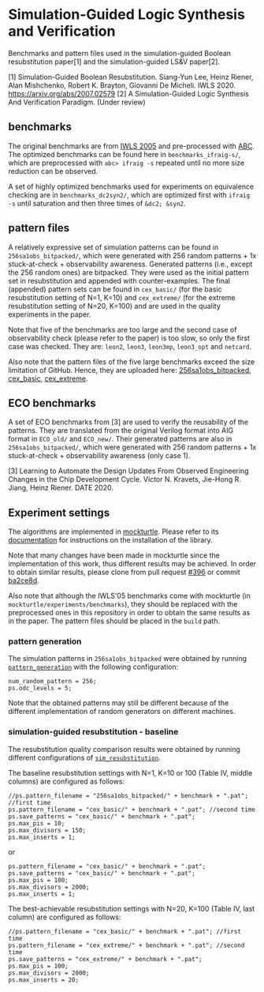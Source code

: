 # Simulation-Guided Logic Synthesis and Verification
 Benchmarks and pattern files used in the simulation-guided Boolean resubstitution paper[1] and the simulation-guided LS&V paper[2].
 
 [1] Simulation-Guided Boolean Resubstitution. Siang-Yun Lee, Heinz Riener, Alan Mishchenko, Robert K. Brayton, Giovanni De Micheli. IWLS 2020. https://arxiv.org/abs/2007.02579
 [2] A Simulation-Guided Logic Synthesis And Verification Paradigm. (Under review)

## benchmarks
The original benchmarks are from [IWLS 2005](http://iwls.org/iwls2005/benchmarks.html) and pre-processed with [ABC](https://github.com/berkeley-abc/abc). The optimized benchmarks can be found here in `benchmarks_ifraig-s/`, which are preprocessed with `abc> ifraig -s` repeated until no more size reduction can be observed. 

A set of highly optimized benchmarks used for experiments on equivalence checking are in `benchmarks_dc2syn2/`, which are optimized first with `ifraig -s` until saturation and then three times of `&dc2; &syn2`.

## pattern files
A relatively expressive set of simulation patterns can be found in `256sa1obs_bitpacked/`, which were generated with 256 random patterns + 1x stuck-at-check + observability awareness. Generated patterns (i.e., except the 256 random ones) are bitpacked. They were used as the initial pattern set in resubstitution and appended with counter-examples. The final (appended) pattern sets can be found in `cex_basic/` (for the basic resubstitution setting of N=1, K=10) and `cex_extreme/` (for the extreme resubstitution setting of N=20, K=100) and are used in the quality experiments in the paper.

Note that five of the benchmarks are too large and the second case of observability check (please refer to the paper) is too slow, so only the first case was checked. They are: `leon2`, `leon3`, `leon3mp`, `leon3_opt` and `netcard`.

Also note that the pattern files of the five large benchmarks exceed the size limitation of GitHub. Hence, they are uploaded here: [256sa1obs_bitpacked](https://drive.google.com/drive/folders/1Ws9nBxLNNg74Nss9P5lq4RxUiWCtJedT?usp=sharing), [cex_basic](https://drive.google.com/drive/folders/1oM_FI3KQBYEU_2GPvEjtqX4_8U_oNp-o?usp=sharing), [cex_extreme](https://drive.google.com/drive/folders/1qtWNsEOWVNQcdcoisNcynZ9Ee7pKmYIb?usp=sharing).

## ECO benchmarks
A set of ECO benchmarks from [3] are used to verify the reusability of the patterns. They are translated from the original Verilog format into AIG format in `ECO_old/` and `ECO_new/`. Their generated patterns are also in `256sa1obs_bitpacked/`, which were generated with 256 random patterns + 1x stuck-at-check + observability awareness (only case 1).

[3] Learning to Automate the Design Updates From Observed Engineering Changes in the Chip Development Cycle. Victor N. Kravets, Jie-Hong R. Jiang, Heinz Riener. DATE 2020.


## Experiment settings
The algorithms are implemented in [mockturtle](https://github.com/lsils/mockturtle). Please refer to its [documentation](https://mockturtle.readthedocs.io/en/latest/installation.html) for instructions on the installation of the library.

Note that many changes have been made in mockturtle since the implementation of this work, thus different results may be achieved. In order to obtain similar results, please clone from pull request [#396](https://github.com/lsils/mockturtle/pull/396) or commit [ba2ce8d](https://github.com/lsils/mockturtle/commit/ba2ce8d3b0a89d9096404f7c861e3103038e9d95).

Also note that although the IWLS'05 benchmarks come with mockturtle (in `mockturtle/experiments/benchmarks`), they should be replaced with the preprocessed ones in this repository in order to obtain the same results as in the paper. The pattern files should be placed in the `build` path.

### pattern generation
The simulation patterns in `256sa1obs_bitpacked` were obtained by running [`pattern_generation`](https://github.com/lsils/mockturtle/blob/master/experiments/pattern_generation.cpp) with the following configuration:

`num_random_pattern = 256;`  
`ps.odc_levels = 5;`  

Note that the obtained patterns may still be different because of the different implementation of random generators on different machines.

### simulation-guided resubstitution - baseline
The resubstitution quality comparison results were obtained by running different configurations of [`sim_resubstitution`](https://github.com/lsils/mockturtle/blob/master/experiments/sim_resubstitution.cpp).

The baseline resubstitution settings with N=1, K=10 or 100 (Table IV, middle columns) are configured as follows:

`//ps.pattern_filename = "256sa1obs_bitpacked/" + benchmark + ".pat"; //first time`  
`ps.pattern_filename = "cex_basic/" + benchmark + ".pat"; //second time`  
`ps.save_patterns = "cex_basic/" + benchmark + ".pat";`  
`ps.max_pis = 10;`  
`ps.max_divisors = 150;`  
`ps.max_inserts = 1;` 

or

`ps.pattern_filename = "cex_basic/" + benchmark + ".pat";`  
`ps.save_patterns = "cex_basic/" + benchmark + ".pat";`  
`ps.max_pis = 100;`  
`ps.max_divisors = 2000;`  
`ps.max_inserts = 1;` 

The best-achievable resubstitution settings with N=20, K=100 (Table IV, last column) are configured as follows:

`//ps.pattern_filename = "cex_basic/" + benchmark + ".pat"; //first time`  
`ps.pattern_filename = "cex_extreme/" + benchmark + ".pat"; //second time`  
`ps.save_patterns = "cex_extreme/" + benchmark + ".pat";`  
`ps.max_pis = 100;`  
`ps.max_divisors = 2000;`  
`ps.max_inserts = 20;` 
